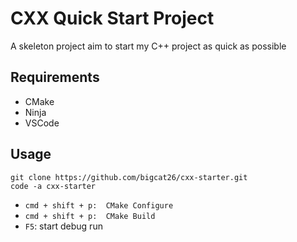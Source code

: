 # CXX Quick Start Project

A skeleton project aim to start my C++ project as quick as possible

## Requirements

- CMake
- Ninja
- VSCode

## Usage

```shell
git clone https://github.com/bigcat26/cxx-starter.git
code -a cxx-starter
```

- `cmd + shift + p:  CMake Configure`
- `cmd + shift + p:  CMake Build`
- `F5`: start debug run
